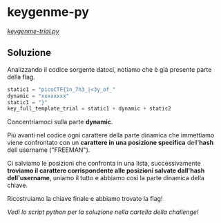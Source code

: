 # keygenme-py
*[keygenme-trial.py](https://mercury.picoctf.net/static/fb75b48f9214cf992a2199b5785564e7/keygenme-trial.py)*
<br>

## Soluzione
Analizzando il codice sorgente datoci, notiamo che è già presente parte della flag.

```python
static1 = "picoCTF{1n_7h3_|<3y_of_"
dynamic = "xxxxxxxx"
static1 = "}"
key_full_template_trial = static1 + dynamic + static2
```

Concentriamoci sulla parte **dynamic**.

Più avanti nel codice ogni carattere della parte dinamica che immettiamo viene confrontato con un **carattere in una posizione specifica** dell'**hash** dell username ("FREEMAN").

Ci salviamo le posizioni che confronta in una lista, successivamente **troviamo il carattere corrispondente alle posizioni salvate dall'hash dell'username**, uniamo il tutto e abbiamo così la parte dinamica della chiave.

Ricostruiamo la chiave finale e abbiamo trovato la flag!

*Vedi lo script python per la soluzione nella cartella della challenge!*